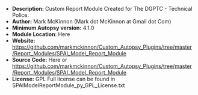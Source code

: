 - __Description:__ Custom Report Module Created for The DGPTC - Technical Police.
- __Author:__ Mark McKinnon (Mark dot McKinnon at Gmail dot Com)
- __Minimum Autopsy version:__ 4.1.0
- __Module Location__: Here
- __Website:__ https://github.com/markmckinnon/Custom_Autopsy_Plugins/tree/master/Report_Modules/SPAI_Model_Report_Module
- __Source Code:__ Here or https://github.com/markmckinnon/Custom_Autopsy_Plugins/tree/master/Report_Modules/SPAI_Model_Report_Module
- __License:__  GPL Full license can be found in SPAIModelReportModule_py_GPL_License.txt
